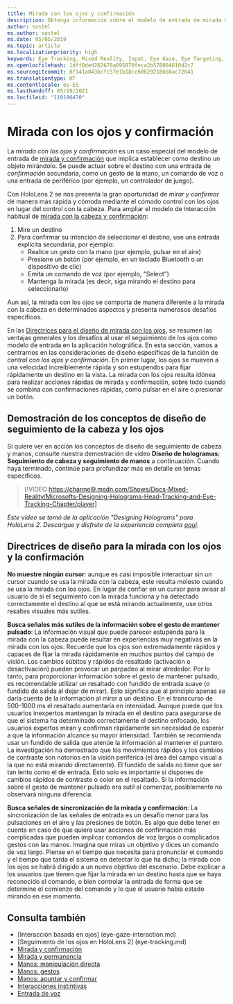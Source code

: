 ```yaml
---
title: Mirada con los ojos y confirmación
description: Obtenga información sobre el modelo de entrada de mirada con los ojos y confirmación.
author: sostel
ms.author: sostel
ms.date: 05/05/2019
ms.topic: article
ms.localizationpriority: high
keywords: Eye Tracking, Mixed Reality, Input, Eye Gaze, Eye Targeting, HoloLens 2, Eye-based Selection, mixed reality headset, windows mixed reality headset, virtual reality headset, HoloLens, MRTK, Mixed Reality Toolkit, gaze
ms.openlocfilehash: 1dff0ded282678a695070feca2b578004610d2c7
ms.sourcegitcommit: 8f141a843bcfc57e1b18cc606292186b8ac72641
ms.translationtype: HT
ms.contentlocale: es-ES
ms.lasthandoff: 05/19/2021
ms.locfileid: "110196470"
---
```

# <a name="eye-gaze-and-commit"></a>Mirada con los ojos y confirmación

La _mirada con los ojos y confirmación_ es un caso especial del modelo de entrada de [mirada y confirmación](gaze-and-commit.md) que implica establecer como destino un objeto mirándolo. Se puede actuar sobre el destino con una entrada de _confirmación_ secundaria, como un gesto de la mano, un comando de voz o una entrada de periférico (por ejemplo, un controlador de juego). 

Con HoloLens 2 se nos presenta la gran oportunidad de _mirar y confirmar_ de manera más rápida y cómoda mediante el cómodo control con los ojos en lugar del control con la cabeza. Para ampliar el modelo de interacción habitual de [mirada con la cabeza y confirmación](gaze-and-commit.md): 
1. Mire un destino 
2. Para confirmar su intención de seleccionar el destino, use una entrada explícita secundaria, por ejemplo:  
   - Realice un gesto con la mano (por ejemplo, pulsar en el aire)
   - Presione un botón (por ejemplo, en un teclado Bluetooth o un dispositivo de clic)
   - Emita un comando de voz (por ejemplo, "Select")
   - Mantenga la mirada (es decir, siga mirando el destino para seleccionarlo)

Aun así, la mirada con los ojos se comporta de manera diferente a la mirada con la cabeza en determinados aspectos y presenta numerosos desafíos específicos. 

En las [Directrices para el diseño de mirada con los ojos](eye-tracking.md), se resumen las ventajas generales y los desafíos al usar el seguimiento de los ojos como modelo de entrada en la aplicación holográfica. En esta sección, vamos a centrarnos en las consideraciones de diseño específicas de la función de _control con los ojos y confirmación_.
En primer lugar, los ojos se mueven a una velocidad increíblemente rápida y son estupendos para fijar rápidamente un destino en la vista. La mirada con los ojos resulta idónea para realizar acciones rápidas de mirada y confirmación, sobre todo cuando se combina con confirmaciones rápidas, como pulsar en el aire o presionar un botón.

## <a name="head-and-eye-tracking-design-concepts-demo"></a>Demostración de los conceptos de diseño de seguimiento de la cabeza y los ojos

Si quiere ver en acción los conceptos de diseño de seguimiento de cabeza y manos, consulte nuestra demostración de vídeo **Diseño de hologramas: Seguimiento de cabeza y seguimiento de manos** a continuación. Cuando haya terminado, continúe para profundizar más en detalle en temas específicos.

> [!VIDEO https://channel9.msdn.com/Shows/Docs-Mixed-Reality/Microsofts-Designing-Holograms-Head-Tracking-and-Eye-Tracking-Chapter/player]

*Este vídeo se tomó de la aplicación "Designing Holograms" para HoloLens 2. Descargue y disfrute de la experiencia completa [aquí](https://aka.ms/dhapp).*
   
## <a name="design-guidelines-for-eye-gaze-and-commit"></a>Directrices de diseño para la mirada con los ojos y la confirmación

**No muestre ningún cursor**: aunque es casi imposible interactuar sin un cursor cuando se usa la mirada con la cabeza, este resulta molesto cuando se usa la mirada con los ojos. En lugar de confiar en un cursor para avisar al usuario de si el seguimiento con la mirada funciona y ha detectado correctamente el destino al que se está mirando actualmente, use otros resaltes visuales más sutiles.

**Busca señales más sutiles de la información sobre el gesto de mantener pulsado**: La información visual que puede parecer estupenda para la mirada con la cabeza puede resultar en experiencias muy negativas en la mirada con los ojos. Recuerde que los ojos son extremadamente rápidos y capaces de fijar la mirada rápidamente en muchos puntos del campo de visión. Los cambios súbitos y rápidos de resaltado (activación o desactivación) pueden provocar un parpadeo al mirar alrededor. Por lo tanto, para proporcionar información sobre el gesto de mantener pulsado, es recomendable utilizar un resaltado con fundido de entrada suave (o fundido de salida al dejar de mirar). Esto significa que al principio apenas se daría cuenta de la información al mirar a un destino. En el transcurso de 500-1000 ms el resaltado aumentaría en intensidad. Aunque puede que los usuarios inexpertos mantengan la mirada en el destino para asegurarse de que el sistema ha determinado correctamente el destino enfocado, los usuarios expertos miran y confirman rápidamente sin necesidad de esperar a que la información alcance su mayor intensidad. También se recomienda usar un fundido de salida que atenúe la información al mantener el puntero. La investigación ha demostrado que los movimientos rápidos y los cambios de contraste son notorios en la visión periférica (el área del campo visual a la que no está mirando directamente).
El fundido de salida no tiene que ser tan lento como el de entrada. Esto solo es importante si dispones de cambios rápidos de contraste o color en el resaltado. Si la información sobre el gesto de mantener pulsado era sutil al comenzar, posiblemente no observará ninguna diferencia.

**Busca señales de sincronización de la mirada y confirmación**: La sincronización de las señales de entrada es un desafío menor para las pulsaciones en el aire y las presiones de botón. Es algo que debe tener en cuenta en caso de que quiera usar acciones de confirmación más complicadas que pueden implicar comandos de voz largos o complicados gestos con las manos. Imagina que miras un objetivo y dices un comando de voz largo. Piense en el tiempo que necesita para pronunciar el comando y el tiempo que tarda el sistema en detectar lo que ha dicho; la mirada con los ojos se habrá dirigido a un nuevo objetivo del escenario. Debe explicar a los usuarios que tienen que fijar la mirada en un destino hasta que se haya reconocido el comando, o bien controlar la entrada de forma que se determine el comienzo del comando y lo que el usuario había estado mirando en ese momento.

## <a name="see-also"></a>Consulta también

* [Interacción basada en ojos] (eye-gaze-interaction.md)
* [Seguimiento de los ojos en HoloLens 2] (eye-tracking.md)
* [Mirada y confirmación](gaze-and-commit.md)
* [Mirada y permanencia](gaze-and-dwell.md)
* [Manos: manipulación directa](direct-manipulation.md)
* [Manos: gestos](gaze-and-commit.md#composite-gestures)
* [Manos: apuntar y confirmar](point-and-commit.md)
* [Interacciones instintivas](interaction-fundamentals.md)
* [Entrada de voz](voice-input.md)
